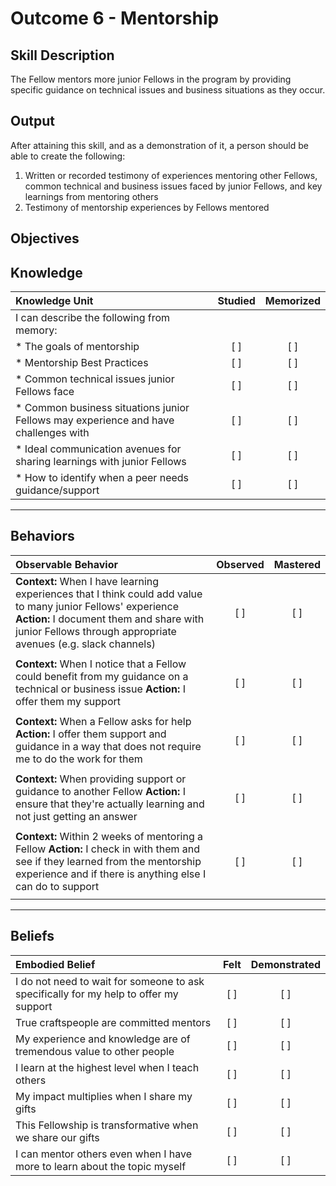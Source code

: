 # Outcome 6 - Mentorship

**Skill Description**
----------
The Fellow mentors more junior Fellows in the program by providing specific guidance on technical issues and business situations as they occur.

**Output**
----------
After attaining this skill, and as a demonstration of it, a person should be able to create the following:

1. Written or recorded testimony of experiences mentoring other Fellows, common technical and business issues faced by junior Fellows, and key learnings from mentoring others
2. Testimony of mentorship experiences by Fellows mentored


**Objectives**
----------
## **Knowledge**


| Knowledge Unit   |      Studied      | Memorized |
|:-------------|:------------------:|:--------:|
| I can describe the following from memory: | | |
| * The goals of mentorship | [ ] | [ ]  |
| * Mentorship Best Practices | [ ] | [ ] |
| * Common technical issues junior Fellows face | [ ] | [ ] |
| * Common business situations junior Fellows may experience and have challenges with | [ ] | [ ] |
| * Ideal communication avenues for sharing learnings with junior Fellows | [ ] | [ ] |
| * How to identify when a peer needs guidance/support | [ ] | [ ] |


----------


## **Behaviors**

| Observable Behavior   |      Observed      | Mastered |
|:-------------|:------------------:|:--------:|
| **Context:** When I have learning experiences that I think could add value to many junior Fellows' experience **Action:** I document them and share with junior Fellows through appropriate avenues (e.g. slack channels) | [ ] | [ ] |
| | | |
| **Context:** When I notice that a Fellow could benefit from my guidance on a technical or business issue **Action:** I offer them my support | [ ] | [ ] |
| | | |
| **Context:** When a Fellow asks for help **Action:** I offer them support and guidance in a way that does not require me to do the work for them | [ ] | [ ] |
| | | |
| **Context:** When providing support or guidance to another Fellow **Action:** I ensure that they're actually learning and not just getting an answer | [ ] | [ ] |
| | | |
| **Context:** Within 2 weeks of mentoring a Fellow **Action:** I check in with them and see if they learned from the mentorship experience and if there is anything else I can do to support | [ ] | [ ] |
| | | |


----------


## **Beliefs**


| Embodied Belief   |      Felt      | Demonstrated |
|:-------------|:------------------:|:--------:|
| I do not need to wait for someone to ask specifically for my help to offer my support | [ ] | [ ] |
| True craftspeople are committed mentors | [ ] | [ ] |
| My experience and knowledge are of tremendous value to other people | [ ] | [ ] |
| I learn at the highest level when I teach others | [ ] | [ ] |
| My impact multiplies when I share my gifts | [ ] | [ ] |
| This Fellowship is transformative when we share our gifts | [ ] | [ ] |
| I can mentor others even when I have more to learn about the topic myself | [ ] | [ ] |




